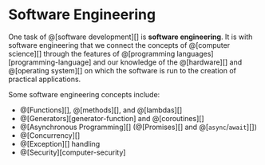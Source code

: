 # Software Engineering

One task of @[software development][] is __software engineering__. It is with
software engineering that we connect the concepts of @[computer science][] through
the features of @[programming languages][programming-language] and our knowledge of
the @[hardware][] and @[operating system][] on which the software is run to the
creation of practical applications.

Some software engineering concepts include:
*   @[Functions][], @[methods][], and @[lambdas][]
*   @[Generators][generator-function] and @[coroutines][]
*   @[Asynchronous Programming][] (@[Promises][] and @[`async`/`await`][])
*   @[Concurrency][]
*   @[Exception][] handling
*   @[Security][computer-security]
